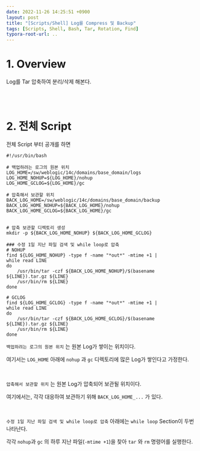 ```yaml
---
date: 2022-11-26 14:25:51 +0900
layout: post
title: "[Scripts/Shell] Log를 Compress 및 Backup"
tags: [Scripts, Shell, Bash, Tar, Rotation, Find]
typora-root-url: ..
---
```


# 1. Overview

Log를 Tar 압축하여 분리/삭제 해본다.


<br><br>


# 2. 전체 Script

전체 Script 부터 공개를 하면

```shell
#!/usr/bin/bash

# 백업하려는 로그의 원본 위치
LOG_HOME=/sw/weblogic/14c/domains/base_domain/logs
LOG_HOME_NOHUP=${LOG_HOME}/nohup
LOG_HOME_GCLOG=${LOG_HOME}/gc

# 압축해서 보관할 위치
BACK_LOG_HOME=/sw/weblogic/14c/domains/base_domain/backup
BACK_LOG_HOME_NOHUP=${BACK_LOG_HOME}/nohup
BACK_LOG_HOME_GCLOG=${BACK_LOG_HOME}/gc


# 압축 보관할 디렉토리 생성
mkdir -p ${BACK_LOG_HOME_NOHUP} ${BACK_LOG_HOME_GCLOG}

### 수정 1일 지난 파일 검색 및 while loop로 압축
# NOHUP
find ${LOG_HOME_NOHUP} -type f -name "*out*" -mtime +1 |
while read LINE
do
	/usr/bin/tar -czf ${BACK_LOG_HOME_NOHUP}/$(basename ${LINE}).tar.gz ${LINE}
	/usr/bin/rm ${LINE}
done

# GCLOG
find ${LOG_HOME_GCLOG} -type f -name "*out*" -mtime +1 |
while read LINE
do
	/usr/bin/tar -czf ${BACK_LOG_HOME_GCLOG}/$(basename ${LINE}).tar.gz ${LINE}
	/usr/bin/rm ${LINE}
done
```


`백업하려는 로그의 원본 위치` 는 원본 Log가 쌓이는 위치이다.

여기서는 `LOG_HOME` 아래에 `nohup` 과 `gc` 디렉토리에 많은 Log가 쌓인다고 가정한다.

<br>

`압축해서 보관할 위치` 는 원본 Log가 압축되어 보관될 위치이다.

여기에서는, 각각 대응하여 보관하기 위해 `BACK_LOG_HOME_...` 가 있다.

<br>

`수정 1일 지난 파일 검색 및 while loop로 압축` 아래에는 `while loop` Section이 두번 나타난다.

각각 `nohup`과 `gc` 의 하루 지난 파일(`-mtime +1`)을 찾아 `tar` 와 `rm` 명령어를 실행한다.
